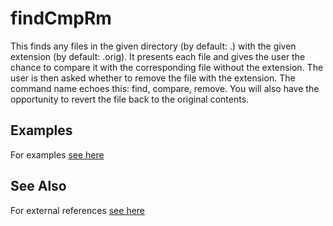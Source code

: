 <!-- Created by mkdoc DO NOT EDIT. -->

# findCmpRm

This finds any files in the given directory \(by default: \.\) with the given
extension \(by default: \.orig\)\. It presents each file and gives the user the
chance to compare it with the corresponding file without the extension\. The
user is then asked whether to remove the file with the extension\. The command
name echoes this: find, compare, remove\. You will also have the opportunity to
revert the file back to the original contents\.





## Examples
For examples [see here](_findCmpRm.EXAMPLES.md)


## See Also
For external references [see here](_findCmpRm.REFERENCES.md)
